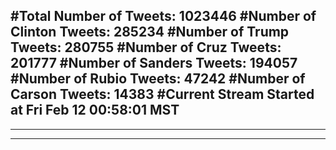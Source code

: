 #Total Number of Tweets: 1023446 
#Number of Clinton Tweets: 285234
#Number of Trump Tweets: 280755
#Number of Cruz Tweets: 201777
#Number of Sanders Tweets: 194057
#Number of Rubio Tweets: 47242
#Number of Carson Tweets: 14383
#Current Stream Started at Fri Feb 12 00:58:01 MST
---
---
---

